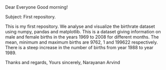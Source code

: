 Dear Everyone
Good morning!

Subject: First repository.

This is my first repository. We analyse and visualize the birthrate dataset using numpy, pandas and matplotlib. This is a dataset giving 
information on male and female births in the years 1969 to 2008 for different months. The mean, minimum and maximum births are 9762, 1 
and 199622 respectively. There is a steep increase in the number of births from year 1988 to year 1989.

Thanks and regards,
Yours sincerely,
Narayanan Arvind
